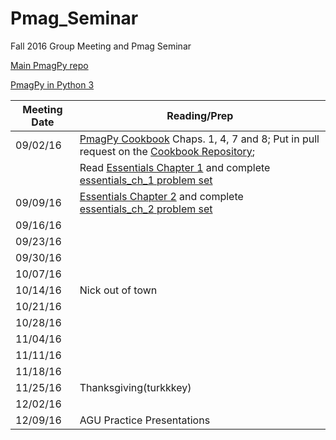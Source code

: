 # Pmag_Seminar
Fall 2016 Group Meeting and Pmag Seminar

[Main PmagPy repo](https://github.com/PmagPy/PmagPy)

[PmagPy in Python 3](https://github.com/Caoimhinmg/PmagPy)

| Meeting Date | Reading/Prep |
|--------------|--------------|
|09/02/16| [PmagPy Cookbook](https://earthref.org/PmagPy/cookbook/)	Chaps. 1, 4, 7 and 8; Put in pull request on the [Cookbook Repository](https://github.com/PmagPy/PmagPy-Cookbook/blob/gh-pages/PmagPy.tex);
| | Read [Essentials Chapter 1](https://earthref.org/MagIC/books/Tauxe/Essentials/WebBook3ch1.html) and complete [essentials_ch_1 problem set]()| 
|09/09/16| [Essentials Chapter 2](https://earthref.org/MagIC/books/Tauxe/Essentials/WebBook3ch1.html) and complete [essentials_ch_2 problem set]()|
|09/16/16| |
|09/23/16| |
|09/30/16| |
|10/07/16| |
|10/14/16| Nick out of town |
|10/21/16| |
|10/28/16| |
|11/04/16| |
|11/11/16| |
|11/18/16| |
|11/25/16| Thanksgiving(turkkkey) |
|12/02/16| |
|12/09/16| AGU Practice Presentations |

